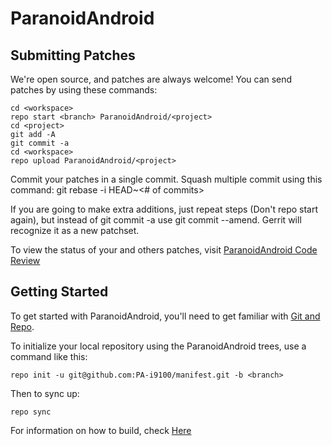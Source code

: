 ParanoidAndroid
===============

Submitting Patches
------------------
We're open source, and patches are always welcome!
You can send patches by using these commands:

    cd <workspace>
    repo start <branch> ParanoidAndroid/<project>
    cd <project>
    git add -A
    git commit -a
    cd <workspace>
    repo upload ParanoidAndroid/<project>

Commit your patches in a single commit. Squash multiple commit using this command: git rebase -i HEAD~<# of commits>

If you are going to make extra additions, just repeat steps (Don't repo start again), but instead of git commit -a
use git commit --amend. Gerrit will recognize it as a new patchset.

To view the status of your and others patches, visit [ParanoidAndroid Code Review](http://review.paranoid-rom.com/)


Getting Started
---------------

To get started with ParanoidAndroid, you'll need to get
familiar with [Git and Repo](http://source.android.com/download/using-repo).

To initialize your local repository using the ParanoidAndroid trees, use a command like this:

    repo init -u git@github.com:PA-i9100/manifest.git -b <branch>

Then to sync up:

    repo sync

For information on how to build, check [Here](https://github.com/ParanoidAndroid/paranoid)
